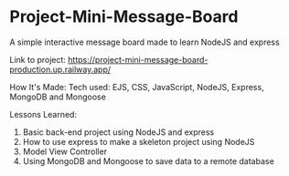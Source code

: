 # Project-Mini-Message-Board

A simple interactive message board made to learn NodeJS and express

Link to project: https://project-mini-message-board-production.up.railway.app/

How It's Made:
Tech used: EJS, CSS, JavaScript, NodeJS, Express, MongoDB and Mongoose

Lessons Learned:

1. Basic back-end project using NodeJS and express
2. How to use express to make a skeleton project using NodeJS
3. Model View Controller
4. Using MongoDB and Mongoose to save data to a remote database
